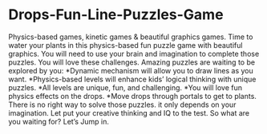 # Drops-Fun-Line-Puzzles-Game
Physics-based games, kinetic games &amp; beautiful graphics games. Time to water your plants in this physics-based fun puzzle game with beautiful graphics. You will need to use your brain and imagination to complete those puzzles. You will love these challenges. Amazing puzzles are waiting to be explored by you: *Dynamic mechanism will allow you to draw lines as you want. *Physics-based levels will enhance kids’ logical thinking with unique puzzles. *All levels are unique, fun, and challenging. *You will love fun physics effects on the drops. *Move drops through portals to get to plants. There is no right way to solve those puzzles. it only depends on your imagination. Let put your creative thinking and IQ to the test. So what are you waiting for? Let’s Jump in.
